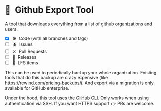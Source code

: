 # 💾 &nbsp;Github Export Tool

A tool that downloads everything from a list of github organizations and users.

-   [x] ⚙️ &nbsp;Code (with all branches and tags)
-   [ ] 🪲 &nbsp;Issues
-   [ ] ⚔️ &nbsp;Pull Requests
-   [ ] 📍 &nbsp;Releases
-   [ ] 🚛 &nbsp;LFS items

This can be used to periodically backup your whole organization. Existing tools that do this backup are crazy expensive (like https://rewind.com/pricing-backups/). And export via a migration is only available for GitHub enterprise.

Under the hood, this tool uses the [GitHub CLI](https://cli.github.com/). Only works when using authentication via SSH. If you want HTTPS support 👉 PRs are welcome.
